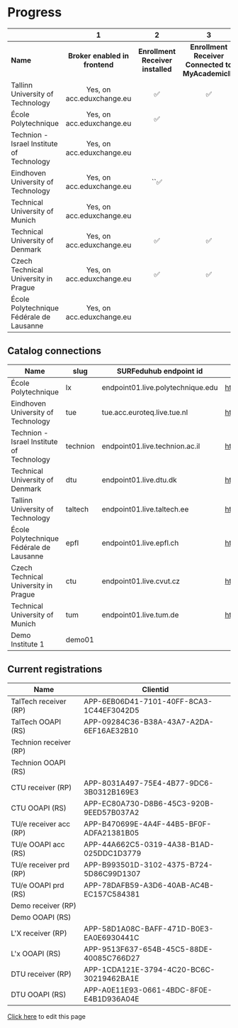 # Progress

|                                           | 1                              | 2                                 | 3                                                 | 4                                                                          | 5                                             | 6                                             | 7                           | 8                           | 9                           | 10                                     | 11                                            |
|:----------------------------------------- |:------------------------------:|:---------------------------------:|:-------------------------------------------------:|:--------------------------------------------------------------------------:|:---------------------------------------------:|:---------------------------------------------:|:---------------------------:|:---------------------------:|:---------------------------:|:--------------------------------------:|:---------------------------------------------:|
| **Name**                                  | **Broker enabled in frontend** | **Enrollment Receiver installed** | **Enrollment Receiver Connected to MyAcademicID** | **endpoints available persons/me associations/external/me /associations/** | **Connection information in ServiceRegistry** | **OOAPI endpoints connected to MyacademicID** | **Test accounts available** | **Tested incoming student** | **Tested outgoing student** | **Receiver <-> Backend communication** | **OOAPI endpoints <-> Backend communication** |
| Tallinn University of Technology          | Yes, on acc.eduxchange.eu      | ✅                                 | ✅                                                 | ✅                                                                          | ✅                                             | ✅                                             | ✅                           |                             |                             |                                        |                                               |
| École Polytechnique                       | Yes, on acc.eduxchange.eu      | ✅                                 |                                                   |                                                                            | ✅                                             |                                               |                             |                             |                             |                                        |                                               |
| Technion - Israel Institute of Technology | Yes, on acc.eduxchange.eu      |                                   |                                                   |                                                                            |                                               |                                               |                             |                             |                             |                                        |                                               |
| Eindhoven University of Technology        | Yes, on acc.eduxchange.eu      | ``✅                               |                                                   | ✅                                                                          | ✅                                             | ✅                                             |                             |                             |                             |                                        |                                               |
| Technical University of Munich            | Yes, on acc.eduxchange.eu      |                                   |                                                   |                                                                            |                                               |                                               |                             |                             |                             |                                        |                                               |
| Technical University of Denmark           | Yes, on acc.eduxchange.eu      | ✅                                 | ✅                                                 |                                                                            |                                               |                                               | ✅                           |                             |                             |                                        |                                               |
| Czech Technical University in Prague      | Yes, on acc.eduxchange.eu      | ✅                                 | ✅                                                 | ✅                                                                          | ✅                                             | ✅                                             |                             |                             |                             |                                        |                                               |
| École Polytechnique Fédérale de Lausanne  | Yes, on acc.eduxchange.eu      |                                   |                                                   |                                                                            |                                               |                                               |                             |                             |                             |                                        |                                               |

## Catalog connections

| Name                                      | slug     | SURFeduhub endpoint id            | OOAPI Base url                                         |
| ----------------------------------------- | -------- | --------------------------------- | ------------------------------------------------------ |
| École Polytechnique                       | lx       | endpoint01.live.polytechnique.edu | https://ooapi.telecom-paris.fr/api                     |
| Eindhoven University of Technology        | tue      | tue.acc.euroteq.live.tue.nl       | https://tueacc-euroteq.osiris-link.nl/ooapi/v5         |
| Technion - Israel Institute of Technology | technion | endpoint01.live.technion.ac.il    | https://students.technion.ac.il/local/euroteq/ooapi/v5 |
| Technical University of Denmark           | dtu      | endpoint01.live.dtu.dk            | https://ooapi.ait.dtu.dk/get                           |
| Tallinn University of Technology          | taltech  | endpoint01.live.taltech.ee        | https://juno.taltech.ee/euroteq/api/v5                 |
| École Polytechnique Fédérale de Lausanne  | epfl     | endpoint01.live.epfl.ch           | https://cede-webapps.epfl.ch/ooapi                     |
| Czech Technical University in Prague      | ctu      | endpoint01.live.cvut.cz           | https://du50.vc.cvut.cz/eq/api/v5/                     |
| Technical University of Munich            | tum      | endpoint01.live.tum.de            | https://campus.tum.de/tumonline/co/euroteq/api         |
| Demo Institute 1                          | demo01   |                                   |                                                        |

## Current registrations

| Name                   | Clientid                                 |
| ---------------------- | ---------------------------------------- |
| TalTech receiver (RP)  | APP-6EB06D41-7101-40FF-8CA3-1C44EF3042D5 |
| TalTech OOAPI (RS)     | APP-09284C36-B38A-43A7-A2DA-6EF16AE32B10 |
| Technion receiver (RP) |                                          |
| Technion OOAPI (RS)    |                                          |
| CTU receiver (RP)      | APP-8031A497-75E4-4B77-9DC6-3B0312B169E3 |
| CTU OOAPI (RS)         | APP-EC80A730-D8B6-45C3-920B-9EED57B037A2 |
| TU/e receiver acc (RP) | APP-B470699E-4A4F-44B5-BF0F-ADFA21381B05 |
| TU/e OOAPI acc (RS)    | APP-44A662C5-0319-4A38-B1AD-025DDC1D3779 |
| TU/e receiver prd (RP) | APP-B993501D-3102-4375-B724-5D86C99D1307 |
| TU/e OOAPI prd (RS)    | APP-78DAFB59-A3D6-40AB-AC4B-EC157C584381 |
| Demo receiver (RP)     |                                          |
| Demo OOAPI (RS)        |                                          |
| L'X receiver (RP)      | APP-58D1A08C-BAFF-471D-B0E3-EA0E6930441C |
| L'x OOAPI (RS)         | APP-9513F637-654B-45C5-88DE-40085C766D27 |
| DTU receiver (RP)      | APP-1CDA121E-3794-4C20-BC6C-30219462BA1E |
| DTU OOAPI (RS)         | APP-A0E11E93-0661-4BDC-8F0E-E4B1D936A04E |

[Click here](https://github.com/SURFnet/eduxchange-eu-tech-docs/edit/main/progress-prod.md)
to edit this page
